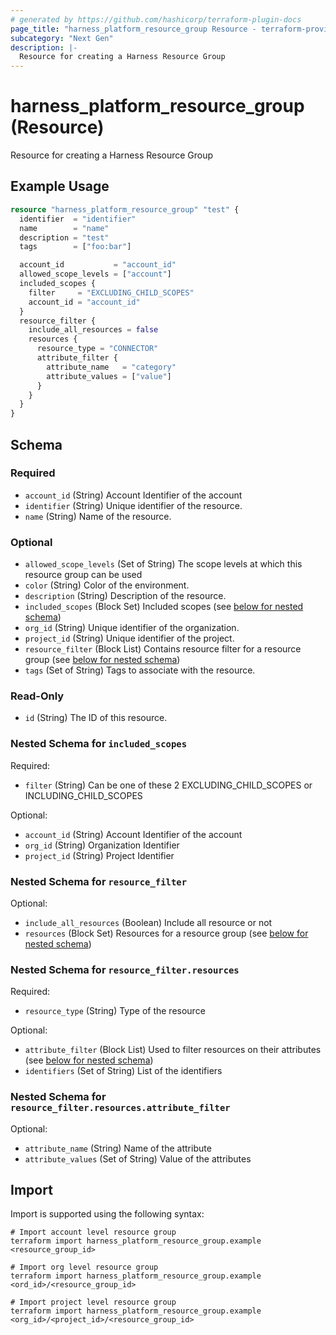 ```yaml
---
# generated by https://github.com/hashicorp/terraform-plugin-docs
page_title: "harness_platform_resource_group Resource - terraform-provider-harness"
subcategory: "Next Gen"
description: |-
  Resource for creating a Harness Resource Group
---
```


# harness_platform_resource_group (Resource)

Resource for creating a Harness Resource Group

## Example Usage

```terraform
resource "harness_platform_resource_group" "test" {
  identifier  = "identifier"
  name        = "name"
  description = "test"
  tags        = ["foo:bar"]

  account_id           = "account_id"
  allowed_scope_levels = ["account"]
  included_scopes {
    filter     = "EXCLUDING_CHILD_SCOPES"
    account_id = "account_id"
  }
  resource_filter {
    include_all_resources = false
    resources {
      resource_type = "CONNECTOR"
      attribute_filter {
        attribute_name   = "category"
        attribute_values = ["value"]
      }
    }
  }
}
```

<!-- schema generated by tfplugindocs -->
## Schema

### Required

- `account_id` (String) Account Identifier of the account
- `identifier` (String) Unique identifier of the resource.
- `name` (String) Name of the resource.

### Optional

- `allowed_scope_levels` (Set of String) The scope levels at which this resource group can be used
- `color` (String) Color of the environment.
- `description` (String) Description of the resource.
- `included_scopes` (Block Set) Included scopes (see [below for nested schema](#nestedblock--included_scopes))
- `org_id` (String) Unique identifier of the organization.
- `project_id` (String) Unique identifier of the project.
- `resource_filter` (Block List) Contains resource filter for a resource group (see [below for nested schema](#nestedblock--resource_filter))
- `tags` (Set of String) Tags to associate with the resource.

### Read-Only

- `id` (String) The ID of this resource.

<a id="nestedblock--included_scopes"></a>
### Nested Schema for `included_scopes`

Required:

- `filter` (String) Can be one of these 2 EXCLUDING_CHILD_SCOPES or INCLUDING_CHILD_SCOPES

Optional:

- `account_id` (String) Account Identifier of the account
- `org_id` (String) Organization Identifier
- `project_id` (String) Project Identifier


<a id="nestedblock--resource_filter"></a>
### Nested Schema for `resource_filter`

Optional:

- `include_all_resources` (Boolean) Include all resource or not
- `resources` (Block Set) Resources for a resource group (see [below for nested schema](#nestedblock--resource_filter--resources))

<a id="nestedblock--resource_filter--resources"></a>
### Nested Schema for `resource_filter.resources`

Required:

- `resource_type` (String) Type of the resource

Optional:

- `attribute_filter` (Block List) Used to filter resources on their attributes (see [below for nested schema](#nestedblock--resource_filter--resources--attribute_filter))
- `identifiers` (Set of String) List of the identifiers

<a id="nestedblock--resource_filter--resources--attribute_filter"></a>
### Nested Schema for `resource_filter.resources.attribute_filter`

Optional:

- `attribute_name` (String) Name of the attribute
- `attribute_values` (Set of String) Value of the attributes

## Import

Import is supported using the following syntax:

```shell
# Import account level resource group
terraform import harness_platform_resource_group.example <resource_group_id>

# Import org level resource group
terraform import harness_platform_resource_group.example <ord_id>/<resource_group_id>

# Import project level resource group
terraform import harness_platform_resource_group.example <org_id>/<project_id>/<resource_group_id>
```
